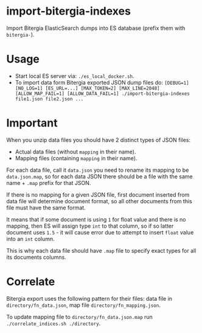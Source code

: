 # import-bitergia-indexes
Import Bitergia ElasticSearch dumps into ES database (prefix them with `bitergia-`).

# Usage

- Start local ES server via: `./es_local_docker.sh`.
- To import data form Bitergia exported JSON dump files do: `[DEBUG=1] [NO_LOG=1] [ES_URL=...] [MAX_TOKEN=2] [MAX_LINE=2048] [ALLOW_MAP_FAIL=1] [ALLOW_DATA_FAIL=1] ./import-bitergia-indexes file1.json file2.json ...`

# Important

When you unzip data files you should have 2 distinct types of JSON files:

- Actual data files (without `mapping` in their name).
- Mapping files (containing `mapping` in their name).

For each data file, call it `data.json` you need to rename its mapping to be `data.json.map`, so for each data JSON there should be a file with the same name + `.map` prefix for that JSON.

If there is no mapping for a given JSON file, first document inserted from data file will determine document format, so all other documents from this file must have the same format.

It means that if some document is using `1` for float value and there is no mapping, then ES will assign type `int` to that column, so if so latter document uses `1.5` - it will cause error due to attempt to insert `float` value into an `int` column.

This is why each data file should have `.map` file to specify exact types for all its documents columns.

# Correlate

Bitergia export uses the following pattern for their files: data file in `directory/fn_data.json`, map file `directory/fn_mapping.json`.

To update mapping file to `directory/fn_data.json.map` run `./correlate_indices.sh ./directory`.
